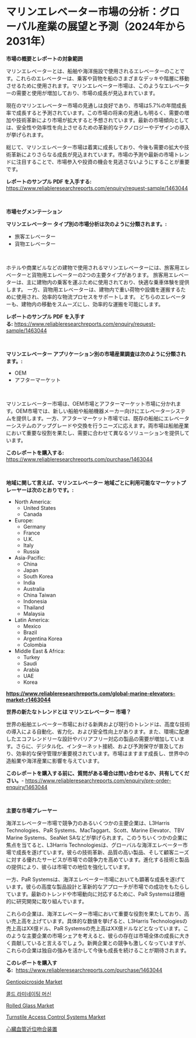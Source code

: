 <p><h1>マリンエレベーター市場の分析：グローバル産業の展望と予測（2024年から2031年）</h1></p><p><strong>市場の概要とレポートの対象範囲</strong></p>
<p><p>マリンエレベーターとは、船舶や海洋施設で使用されるエレベーターのことです。これらのエレベーターは、乗客や貨物を船のさまざまなデッキや階層に移動させるために使用されます。マリンエレベーター市場は、このようなエレベーターの需要と使用が増加しており、市場の成長が見込まれています。</p><p>現在のマリンエレベーター市場の見通しは良好であり、市場は5.7%の年間成長率で成長すると予測されています。この市場の将来の見通しも明るく、需要の増加や技術革新により市場が拡大すると予想されています。最新の市場傾向としては、安全性や効率性を向上させるための革新的なテクノロジーやデザインの導入が挙げられます。</p><p>総じて、マリンエレベーター市場は着実に成長しており、今後も需要の拡大や技術革新によりさらなる成長が見込まれています。市場の予測や最新の市場トレンドに注目することで、市場参入や投資の機会を見逃さないようにすることが重要です。</p></p>
<p><strong>レポートのサンプル PDF を入手する:</strong> <a href="https://www.reliableresearchreports.com/enquiry/request-sample/1463044">https://www.reliableresearchreports.com/enquiry/request-sample/1463044</a></p>
<p>&nbsp;</p>
<p><strong>市場セグメンテーション</strong></p>
<p><strong>マリンエレベーター タイプ別の市場分析は次のように分類されます。:</strong></p>
<p><ul><li>旅客エレベーター</li><li>貨物エレベーター</li></ul></p>
<p>&nbsp;</p>
<p><p>ホテルや商業ビルなどの建物で使用されるマリンエレベーターには、旅客用エレベーターと貨物用エレベーターの2つの主要タイプがあります。 旅客用エレベーターは、主に建物内の乗客を運ぶために使用されており、快適な乗車体験を提供します。 一方、貨物用エレベーターは、建物内で重い荷物や設備を運搬するために使用され、効率的な物流プロセスをサポートします。 どちらのエレベーターも、建物内の移動をスムーズにし、効率的な運搬を可能にします。</p></p>
<p><strong>レポートのサンプル PDF を入手する:</strong>&nbsp;<a href="https://www.reliableresearchreports.com/enquiry/request-sample/1463044">https://www.reliableresearchreports.com/enquiry/request-sample/1463044</a></p>
<p>&nbsp;</p>
<p><strong> マリンエレベーター アプリケーション別の市場産業調査は次のように分類されます。:</strong></p>
<p><ul><li>OEM</li><li>アフターマーケット</li></ul></p>
<p>&nbsp;</p>
<p><p>マリンエレベーター市場は、OEM市場とアフターマーケット市場に分かれます。OEM市場では、新しい船舶や船舶機器メーカー向けにエレベーターシステムを提供します。一方、アフターマーケット市場では、既存の船舶にエレベーターシステムのアップグレードや交換を行うニーズに応えます。両市場は船舶産業において重要な役割を果たし、需要に合わせて異なるソリューションを提供しています。</p></p>
<p><strong>このレポートを購入する:</strong>&nbsp; <a href="https://www.reliableresearchreports.com/purchase/1463044">https://www.reliableresearchreports.com/purchase/1463044</a></p>
<p>&nbsp;</p>
<p><strong>地域に関して言えば、マリンエレベーター 地域ごとに利用可能なマーケットプレーヤーは次のとおりです。:</strong></p>
<p><ul>
    <li>
        North America:
        <ul>
            <li>United States</li>
            <li>Canada</li>
        </ul>
    </li>
    <li>
        Europe:
        <ul>
            <li>Germany</li>
            <li>France</li>
            <li>U.K.</li>
            <li>Italy</li>
            <li>Russia</li>
        </ul>
    </li>
    <li>
        Asia-Pacific:
        <ul>
            <li>China</li>
            <li>Japan</li>
            <li>South Korea</li>
            <li>India</li>
            <li>Australia</li>
            <li>China Taiwan</li>
            <li>Indonesia</li>
            <li>Thailand</li>
            <li>Malaysia</li>
        </ul>
    </li>
    <li>
        Latin America:
        <ul>
            <li>Mexico</li>
            <li>Brazil</li>
            <li>Argentina Korea</li>
            <li>Colombia</li>
        </ul>
    </li>
    <li>
        Middle East & Africa:
        <ul>
            <li>Turkey</li>
            <li>Saudi</li>
            <li>Arabia</li>
            <li>UAE</li>
            <li>Korea</li>
        </ul>
    </li>
    </ul></p>
<p><strong><a href="https://www.reliableresearchreports.com/global-marine-elevators-market-r1463044">https://www.reliableresearchreports.com/global-marine-elevators-market-r1463044</a></strong>&nbsp;</p>
<p><strong>世界の新たなトレンドとは マリンエレベーター 市場？</strong></p>
<p><p>世界の船舶エレベーター市場における新興および現行のトレンドは、高度な技術の導入による自動化、省力化、および安全性向上があります。また、環境に配慮したエコフレンドリーな設計やバリアフリー対応の製品の需要が増加しています。さらに、デジタル化、インターネット接続、および予測保守が普及しており、効率的な保守管理が重要視されています。市場はますます成長し、世界中の造船業や海洋産業に影響を与えています。</p></p>
<p><strong>このレポートを購入する前に、質問がある場合は問い合わせるか、共有してください。</strong>- <a href="https://www.reliableresearchreports.com/enquiry/pre-order-enquiry/1463044">https://www.reliableresearchreports.com/enquiry/pre-order-enquiry/1463044</a></p>
<p>&nbsp;</p>
<p><strong>主要な市場プレーヤー</strong></p>
<p><p>海洋エレベーター市場で競争力のあるいくつかの主要企業は、L3Harris Technologies、PaR Systems、MacTaggart、Scott、Marine Elevator、TBV Marine Systems、SeaNet SAなどが挙げられます。このうちいくつかの企業に焦点を当てると、L3Harris Technologiesは、グローバルな海洋エレベーター市場で成長を遂げています。彼らの技術革新、品質の高い製品、そして顧客ニーズに対する優れたサービスが市場での競争力を高めています。進化する技術と製品の提供により、彼らは市場での地位を強化しています。</p><p>一方、PaR Systemsは、海洋エレベーター市場においても顕著な成長を遂げています。彼らの高度な製品設計と革新的なアプローチが市場での成功をもたらしています。最新のトレンドや市場動向に対応するために、PaR Systemsは積極的に研究開発に取り組んでいます。</p><p>これらの企業は、海洋エレベーター市場において重要な役割を果たしており、高い売上高を上げています。具体的な数値を挙げると、L3Harris Technologiesの売上高はXX億ドル、PaR Systemsの売上高はXX億ドルなどとなっています。このような主要企業の市場シェアを考えると、彼らの存在は市場全体の成長に大きく貢献していると言えるでしょう。新興企業との競争も激しくなっていますが、これらの企業は独自の強みを活かして今後も成長を続けることが期待されます。</p></p>
<p><strong>このレポートを購入する:</strong>&nbsp;&nbsp;<a href="https://www.reliableresearchreports.com/purchase/1463044">https://www.reliableresearchreports.com/purchase/1463044</a></p>
<p><p><a href="https://issuu.com/reportprime-2/docs/gentiopicroside-market-size-2030.pptx">Gentiopicroside Market</a></p><p><a href="https://github.com/Skyleitney456456/Market-Research-Report-List-1/blob/main/141934828151.md">콜드 라미네이팅 머신</a></p><p><a href="https://www.linkedin.com/pulse/rolled-glass-market-size-share-global-analysis-report-2024-ef5zf?trackingId=UrJ4KONnRNfBnXo2pbNdjw%3D%3D">Rolled Glass Market</a></p><p><a href="https://github.com/bmorecock/Market-Research-Report-List-2/blob/main/turnstile-access-control-systems-market.md">Turnstile Access Control Systems Market</a></p><p><a href="https://github.com/ppmazlotr77499/Market-Research-Report-List-1/blob/main/503665530762.md">心臓血管近位吻合装置</a></p></p>